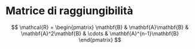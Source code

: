 # Matrice di raggiungibilità
$$
\mathcal{R} = \begin{pmatrix} \mathbf{B} & \mathbf{A}\mathbf{B} & \mathbf{A}^2\mathbf{B} & \cdots & \mathbf{A}^{n-1}\mathbf{B} \end{pmatrix}
$$
